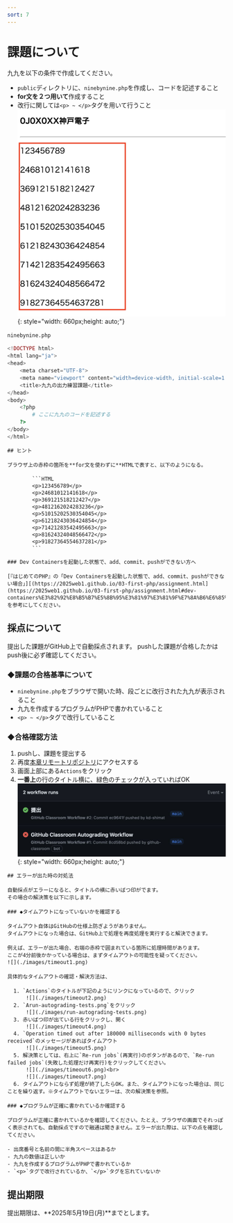 ```yaml
---
sort: 7
---
```

# 課題について

九九を以下の条件で作成してください。

- `public`ディレクトリに、`ninebynine.php`を作成し、コードを記述すること
- **for文を２つ用いて**作成すること
- 改行に関しては`<p> ~ </p>`タグを用いて行うこと<br>
  ![](./images/ninebynine_display.png){: style="width: 660px;height: auto;"}

`ninebynine.php`

```php
<!DOCTYPE html>
<html lang="ja">
<head>
    <meta charset="UTF-8">
    <meta name="viewport" content="width=device-width, initial-scale=1.0">
    <title>九九の出力練習課題</title>
</head>
<body>
    <?php
        # ここに九九のコードを記述する
    ?>
</body>
</html>
```

```tips
## ヒント

ブラウザ上の赤枠の箇所を**for文を使わずに**HTMLで表すと、以下のようになる。

        ```HTML
        <p>123456789</p>
        <p>24681012141618</p>
        <p>369121518212427</p>
        <p>4812162024283236</p>
        <p>51015202530354045</p>
        <p>61218243036424854</p>
        <p>71421283542495663</p>
        <p>81624324048566472</p>
        <p>91827364554637281</p>
        ```
```

```note
### Dev Containersを起動した状態で、add、commit、pushができない方へ

[『はじめてのPHP』の「Dev Containersを起動した状態で、add、commit、pushができない場合」][(https://2025web1.github.io/03-first-php/assignment.html](https://2025web1.github.io/03-first-php/assignment.html#dev-containers%E3%82%92%E8%B5%B7%E5%8B%95%E3%81%97%E3%81%9F%E7%8A%B6%E6%85%8B%E3%81%A7addcommitpush%E3%81%8C%E3%81%A7%E3%81%8D%E3%81%AA%E3%81%84%E5%A0%B4%E5%90%88))を参考にしてください。
```

## 採点について

提出した課題がGitHub上で自動採点されます。
pushした課題が合格したかはpush後に必ず確認してください。

### ◆課題の合格基準について

- `ninebynine.php`をブラウザで開いた時、段ごとに改行された九九が表示されること
- 九九を作成するプログラムがPHPで書かれていること
- `<p> ~ </p>`タグで改行していること

### ◆合格確認方法

1. pushし、課題を提出する
2. 再度[本章リモートリポジトリ](https://classroom.github.com/a/Gvlbfdjz)にアクセスする<br>
3. 画面上部にある`Actions`をクリック
4. **一番上**の行のタイトル横に、緑色のチェックが入っていればOK<br>
   ![](./images/actions.jpg){: style="width: 660px;height: auto;"}

```note
## エラーが出た時の対処法

自動採点がエラーになると、タイトルの横に赤いばつ印がでます。
その場合の解決策を以下に示します。

### ◆タイムアウトになっていないかを確認する

タイムアウト自体はGitHubの仕様上防ぎようがありません。
タイムアウトになった場合は、GitHub上で処理を再度処理を実行すると解決できます。

例えば、エラーが出た場合、右端の赤枠で囲まれている箇所に処理時間があります。
ここが4分前後かかっている場合は、まずタイムアウトの可能性を疑ってください。
![](./images/timeout1.png)

具体的なタイムアウトの確認・解決方法は、

  1. `Actions`のタイトルが下記のようにリンクになっているので、クリック
      ![](./images/timeout2.png)
  2. `Arun-autograding-tests.png`をクリック
      ![](./images/run-autograding-tests.png)
  3. 赤いばつ印が出ている行をクリックし、開く
      ![](./images/timeout4.png)
  4. `Operation timed out after 180000 milliseconds with 0 bytes received`のメッセージがあればタイムアウト
      ![](./images/timeout5.png)
  5. 解決策としては、右上に`Re-run jobs`(再実行)のボタンがあるので、`Re-run failed jobs`(失敗した処理だけ再実行)をクリックしてください。
      ![](./images/timeout6.png)<br>
      ![](./images/timeout7.png)
  6. タイムアウトにならず処理が終了したらOK。また、タイムアウトになった場合は、同じことを繰り返す。※タイムアウトでないエラーは、次の解決策を参照。

### ◆プログラムが正確に書かれているか確認する

プログラムが正確に書かれているかを確認してください。たとえ、ブラウザの画面でそれっぽく表示されても、自動採点ですので融通は聞きません。エラーが出た際は、以下の点を確認してください。

- 出席番号と名前の間に半角スペースはあるか
- 九九の数値は正しいか
- 九九を作成するプログラムがPHPで書かれているか
- `<p>`タグで改行されているか、`</p>`タグを忘れていないか 

```

## 提出期限

提出期限は、**2025年5月19日(月)**までとします。
